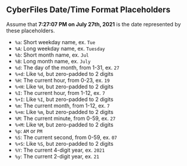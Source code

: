 ## CyberFiles Date/Time Format Placeholders

Assume that **7:27:07 PM on July 27th, 2021** is the date represented by these placeholders.

* `%a`: Short weekday name, ex. `Tue`
* `%A`: Long weekday name, ex. `Tuesday`
* `%b`: Short month name, ex. `Jul`
* `%B`: Long month name, ex. `July`
* `%d`: The day of the month, from 1-31, ex. `27`
* `%+d`: Like `%d`, but zero-padded to 2 digits
* `%H`: The current hour, from 0-23, ex. `19`
* `%+H`: Like `%H`, but zero-padded to 2 digits
* `%I`: The current hour, from 1-12, ex. `7`
* `%+I`: Like `%I`, but zero-padded to 2 digits
* `%m`: The current month, from 1-12, ex. `7`
* `%+m`: Like `%m`, but zero-padded to 2 digits
* `%M`: The current minute, from 0-59, ex. `27`
* `%+M`: Like `%M`, but zero-padded to 2 digits
* `%p`: `AM` or `PM`
* `%S`: The current second, from 0-59, ex. `07`
* `%+S`: Like `%S`, but zero-padded to 2 digits
* `%Y`: The current 4-digit year, ex. `2021`
* `%y`: The current 2-digit year, ex. `21`
